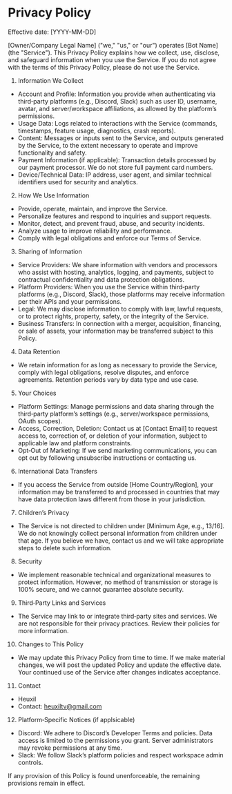 # Privacy Policy

Effective date: [YYYY-MM-DD]

[Owner/Company Legal Name] ("we," "us," or "our") operates [Bot Name] (the "Service"). This Privacy Policy explains how we collect, use, disclose, and safeguard information when you use the Service. If you do not agree with the terms of this Privacy Policy, please do not use the Service.

1) Information We Collect
- Account and Profile: Information you provide when authenticating via third‑party platforms (e.g., Discord, Slack) such as user ID, username, avatar, and server/workspace affiliations, as allowed by the platform’s permissions.
- Usage Data: Logs related to interactions with the Service (commands, timestamps, feature usage, diagnostics, crash reports).
- Content: Messages or inputs sent to the Service, and outputs generated by the Service, to the extent necessary to operate and improve functionality and safety.
- Payment Information (if applicable): Transaction details processed by our payment processor. We do not store full payment card numbers.
- Device/Technical Data: IP address, user agent, and similar technical identifiers used for security and analytics.

2) How We Use Information
- Provide, operate, maintain, and improve the Service.
- Personalize features and respond to inquiries and support requests.
- Monitor, detect, and prevent fraud, abuse, and security incidents.
- Analyze usage to improve reliability and performance.
- Comply with legal obligations and enforce our Terms of Service.

3) Sharing of Information
- Service Providers: We share information with vendors and processors who assist with hosting, analytics, logging, and payments, subject to contractual confidentiality and data protection obligations.
- Platform Providers: When you use the Service within third‑party platforms (e.g., Discord, Slack), those platforms may receive information per their APIs and your permissions.
- Legal: We may disclose information to comply with law, lawful requests, or to protect rights, property, safety, or the integrity of the Service.
- Business Transfers: In connection with a merger, acquisition, financing, or sale of assets, your information may be transferred subject to this Policy.

4) Data Retention
- We retain information for as long as necessary to provide the Service, comply with legal obligations, resolve disputes, and enforce agreements. Retention periods vary by data type and use case.

5) Your Choices
- Platform Settings: Manage permissions and data sharing through the third‑party platform’s settings (e.g., server/workspace permissions, OAuth scopes).
- Access, Correction, Deletion: Contact us at [Contact Email] to request access to, correction of, or deletion of your information, subject to applicable law and platform constraints.
- Opt‑Out of Marketing: If we send marketing communications, you can opt out by following unsubscribe instructions or contacting us.

6) International Data Transfers
- If you access the Service from outside [Home Country/Region], your information may be transferred to and processed in countries that may have data protection laws different from those in your jurisdiction.

7) Children’s Privacy
- The Service is not directed to children under [Minimum Age, e.g., 13/16]. We do not knowingly collect personal information from children under that age. If you believe we have, contact us and we will take appropriate steps to delete such information.

8) Security
- We implement reasonable technical and organizational measures to protect information. However, no method of transmission or storage is 100% secure, and we cannot guarantee absolute security.

9) Third‑Party Links and Services
- The Service may link to or integrate third‑party sites and services. We are not responsible for their privacy practices. Review their policies for more information.

10) Changes to This Policy
- We may update this Privacy Policy from time to time. If we make material changes, we will post the updated Policy and update the effective date. Your continued use of the Service after changes indicates acceptance.

11) Contact
- Heuxil
- Contact: heuxiltv@gmail.com

12) Platform‑Specific Notices (if applsicable)
- Discord: We adhere to Discord’s Developer Terms and policies. Data access is limited to the permissions you grant. Server administrators may revoke permissions at any time.
- Slack: We follow Slack’s platform policies and respect workspace admin controls.

If any provision of this Policy is found unenforceable, the remaining provisions remain in effect.
